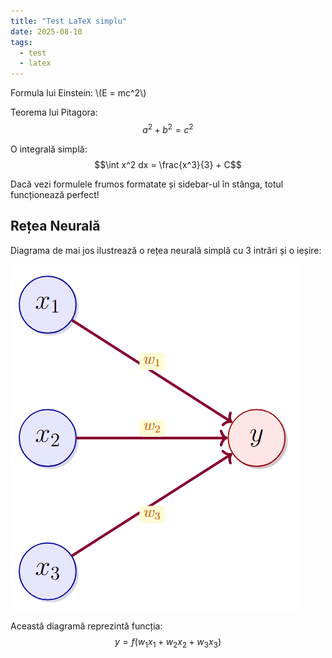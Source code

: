 ```yaml
---
title: "Test LaTeX simplu"
date: 2025-08-10
tags:
  - test
  - latex
---
```

<script>
window.MathJax = {
  tex: {
    inlineMath: [['\\(', '\\)']],
    displayMath: [['$$', '$$']]
  }
};
</script>
<script src="https://cdn.jsdelivr.net/npm/mathjax@3/es5/tex-mml-chtml.js"></script>

Formula lui Einstein: \\(E = mc^2\\)

Teorema lui Pitagora:
$$a^2 + b^2 = c^2$$

O integrală simplă:
$$\int x^2 dx = \frac{x^3}{3} + C$$

Dacă vezi formulele frumos formatate și sidebar-ul în stânga, totul funcționează perfect!

## Rețea Neurală

Diagrama de mai jos ilustrează o rețea neurală simplă cu 3 intrări și o ieșire:

![Rețea Neurală](/images/incercare.png)

Această diagramă reprezintă funcția:
$$y = f(w_1x_1 + w_2x_2 + w_3x_3)$$
